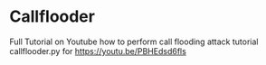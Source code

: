 # Callflooder
Full  Tutorial  on Youtube how to perform call flooding attack tutorial
callflooder.py for https://youtu.be/PBHEdsd6fls
